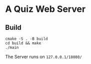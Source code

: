 # A Quiz Web Server
## Build
```shell
cmake -S . -B build
cd build && make
./main
```
The Server runs on `127.0.0.1/18080/`
